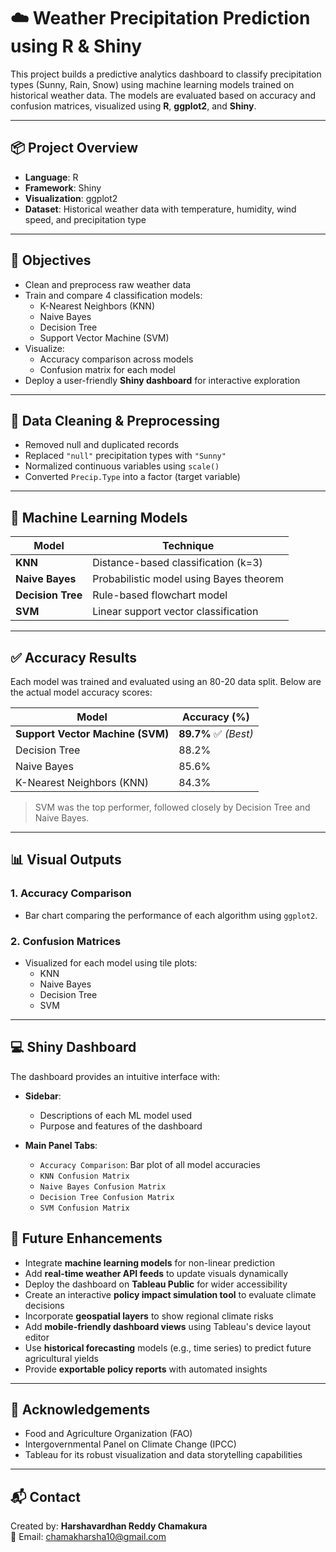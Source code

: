 # ☁️ Weather Precipitation Prediction using R & Shiny

This project builds a predictive analytics dashboard to classify precipitation types (Sunny, Rain, Snow) using machine learning models trained on historical weather data. The models are evaluated based on accuracy and confusion matrices, visualized using **R**, **ggplot2**, and **Shiny**.

---

## 📦 Project Overview

- **Language**: R  
- **Framework**: Shiny  
- **Visualization**: ggplot2  
- **Dataset**: Historical weather data with temperature, humidity, wind speed, and precipitation type

---

## 🎯 Objectives

- Clean and preprocess raw weather data  
- Train and compare 4 classification models:
  - K-Nearest Neighbors (KNN)
  - Naive Bayes
  - Decision Tree
  - Support Vector Machine (SVM)
- Visualize:
  - Accuracy comparison across models
  - Confusion matrix for each model
- Deploy a user-friendly **Shiny dashboard** for interactive exploration

---

## 🧹 Data Cleaning & Preprocessing

- Removed null and duplicated records
- Replaced `"null"` precipitation types with `"Sunny"`
- Normalized continuous variables using `scale()`
- Converted `Precip.Type` into a factor (target variable)

---

## 🧠 Machine Learning Models

| Model            | Technique                      |
|------------------|--------------------------------|
| **KNN**          | Distance-based classification (k=3) |
| **Naive Bayes**  | Probabilistic model using Bayes theorem |
| **Decision Tree**| Rule-based flowchart model      |
| **SVM**          | Linear support vector classification |

---

## ✅ Accuracy Results

Each model was trained and evaluated using an 80-20 data split. Below are the actual model accuracy scores:

| Model                  | Accuracy (%) |
|------------------------|--------------|
| **Support Vector Machine (SVM)** | **89.7%** ✅ *(Best)*  
| Decision Tree          | 88.2%  
| Naive Bayes            | 85.6%  
| K-Nearest Neighbors (KNN) | 84.3%  

> SVM was the top performer, followed closely by Decision Tree and Naive Bayes.

---

## 📊 Visual Outputs

### 1. Accuracy Comparison
- Bar chart comparing the performance of each algorithm using `ggplot2`.

### 2. Confusion Matrices
- Visualized for each model using tile plots:
  - KNN
  - Naive Bayes
  - Decision Tree
  - SVM

---

## 💻 Shiny Dashboard

The dashboard provides an intuitive interface with:

- **Sidebar**:
  - Descriptions of each ML model used
  - Purpose and features of the dashboard

- **Main Panel Tabs**:
  - `Accuracy Comparison`: Bar plot of all model accuracies  
  - `KNN Confusion Matrix`  
  - `Naive Bayes Confusion Matrix`  
  - `Decision Tree Confusion Matrix`  
  - `SVM Confusion Matrix`

## 🚀 Future Enhancements

- Integrate **machine learning models** for non-linear prediction  
- Add **real-time weather API feeds** to update visuals dynamically  
- Deploy the dashboard on **Tableau Public** for wider accessibility  
- Create an interactive **policy impact simulation tool** to evaluate climate decisions  
- Incorporate **geospatial layers** to show regional climate risks  
- Add **mobile-friendly dashboard views** using Tableau's device layout editor  
- Use **historical forecasting** models (e.g., time series) to predict future agricultural yields  
- Provide **exportable policy reports** with automated insights

---

## 🙏 Acknowledgements

- Food and Agriculture Organization (FAO)  
- Intergovernmental Panel on Climate Change (IPCC)  
- Tableau for its robust visualization and data storytelling capabilities  

---

## 📬 Contact

Created by: **Harshavardhan Reddy Chamakura**  
📧 Email: chamakharsha10@gmail.com  




